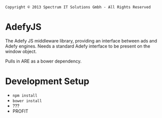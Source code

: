     Copyright © 2013 Spectrum IT Solutions Gmbh - All Rights Reserved

AdefyJS
=======
The Adefy JS middleware library, providing an interface between ads and Adefy engines. Needs a standard Adefy interface to be present on the window object.

Pulls in ARE as a bower dependency.

Development Setup
=================
* `npm install`
* `bower install`
* ???
* PROFIT
